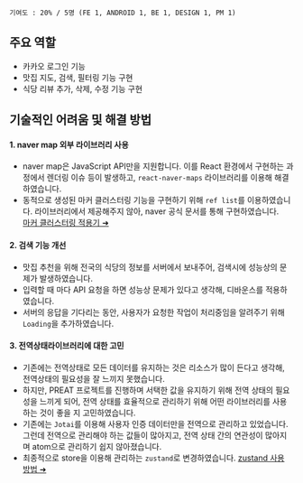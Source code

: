 `기여도 : 20% / 5명 (FE 1, ANDROID 1, BE 1, DESIGN 1, PM 1)`
## 주요 역할
- 카카오 로그인 기능
- 맛집 지도, 검색, 필터링 기능 구현
- 식당 리뷰 추가, 삭제, 수정 기능 구현

## 기술적인 어려움 및 해결 방법
#### 1. naver map 외부 라이브러리 사용
- naver map은 JavaScript API만을 지원합니다. 이를 React 환경에서 구현하는 과정에서 렌더링 이슈 등이 발생하고, `react-naver-maps` 라이브러리를 이용해 해결하였습니다.
- 동적으로 생성된 마커 클러스터링 기능을 구현하기 위해 `ref list`를 이용하였습니다. 라이브러리에서 제공해주지 않아, naver 공식 문서를 통해 구현하였습니다.   
 [마커 클러스터링 적용기 ➜](https://velog.io/@sumi-0011/naver-marker-clustering-2)

#### 2. 검색 기능 개선
- 맛집 추천을 위해 전국의 식당의 정보를 서버에서 보내주어, 검색시에 성능상의 문제가 발생하였습니다. 
- 입력할 때 마다 API 요청을 하면 성능상 문제가 있다고 생각해, 디바운스를 적용하였습니다. 
- 서버의 응답을 기다리는 동안, 사용자가 요청한 작업이 처리중임을 알려주기 위해 `Loading`을 추가하였습니다.


#### 3. 전역상태라이브러리에 대한 고민
- 기존에는 전역상태로 모든 데이터를 유지하는 것은 리소스가 많이 든다고 생각해, 전역상태의 필요성을 잘 느끼지 못했습니다. 
- 하지만, PREAT 프로젝트를 진행하며 서택한 값을 유지하기 위해 전역 상태의 필요성을 느끼게 되어, 전역 상태를 효율적으로 관리하기 위해 어떤 라이브러리를 사용하는 것이 좋을 지 고민하였습니다.
- 기존에는 `Jotai`를 이용해 사용자 인증 데이터만을 전역으로 관리하고 있었습니다. 그런데 전역으로 관리해야 하는 값들이 많아지고, 전역 상태 간의 연관성이 많아지며 atom으로 관리하기 쉽지 않아졌습니다. 
- 최종적으로 store을 이용해 관리하는 `zustand`로 변경하였습니다. [zustand 사용 방법 ➜](https://github.com/orgs/TEAM-PREAT/discussions)